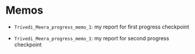 # Memos

- `Trivedi_Meera_progress_memo_1`: my report for first progress checkpoint

- `Trivedi_Meera_progress_memo_1`: my report for second progress checkpoint
